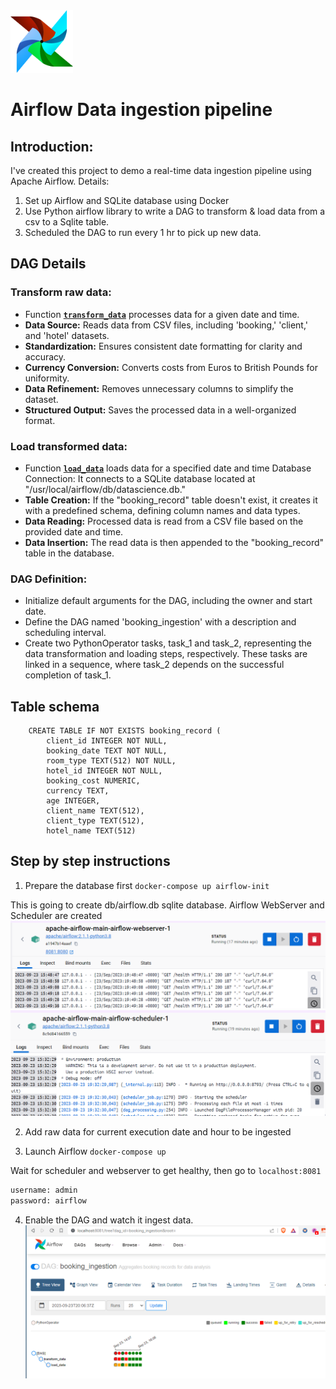 <img src="https://github.com/MansiGit/Apache-Airflow-data-ingestion/raw/main/airflow.svg" width="100" height="100" alt="Apache Airflow">


# Airflow Data ingestion pipeline

## Introduction:
I've created this project to demo a real-time data ingestion pipeline using Apache Airflow. Details:
1. Set up Airflow and SQLite database using Docker
2. Use Python airflow library to write a DAG to transform & load data from a csv to a Sqlite table.
3. Scheduled the DAG to run every 1 hr to pick up new data.

## DAG Details
### Transform raw data:
* Function [**`transform_data`**](https://github.com/MansiGit/Apache-Airflow-data-ingestion/blob/5b74d8ed201f778e564ab0399d377023642941c4/dags/data_ingestion_dag/main.py#L33) processes data for a given date and time. 
* **Data Source:** Reads data from CSV files, including 'booking,' 'client,' and 'hotel' datasets.
* **Standardization:** Ensures consistent date formatting for clarity and accuracy.
* **Currency Conversion:** Converts costs from Euros to British Pounds for uniformity.
* **Data Refinement:** Removes unnecessary columns to simplify the dataset.
* **Structured Output:** Saves the processed data in a well-organized format.

### Load transformed data:
* Function [**`load_data`**](https://github.com/MansiGit/Apache-Airflow-data-ingestion/blob/5b74d8ed201f778e564ab0399d377023642941c4/dags/data_ingestion_dag/main.py#L72) loads data for a specified date and time
Database Connection: It connects to a SQLite database located at "/usr/local/airflow/db/datascience.db."
* **Table Creation:** If the "booking_record" table doesn't exist, it creates it with a predefined schema, defining column names and data types.
* **Data Reading:** Processed data is read from a CSV file based on the provided date and time.
* **Data Insertion:** The read data is then appended to the "booking_record" table in the database.

### DAG Definition:
* Initialize default arguments for the DAG, including the owner and start date.
* Define the DAG named 'booking_ingestion' with a description and scheduling interval.
* Create two PythonOperator tasks, task_1 and task_2, representing the data transformation and loading steps, respectively. These tasks are linked in a sequence, where task_2 depends on the successful completion of task_1.

## Table schema
```
    CREATE TABLE IF NOT EXISTS booking_record (
        client_id INTEGER NOT NULL,
        booking_date TEXT NOT NULL,
        room_type TEXT(512) NOT NULL,
        hotel_id INTEGER NOT NULL,
        booking_cost NUMERIC,
        currency TEXT,
        age INTEGER,
        client_name TEXT(512),
        client_type TEXT(512),
        hotel_name TEXT(512)
```


## Step by step instructions

1. Prepare the database first `docker-compose up airflow-init`

This is going to create db/airflow.db sqlite database. 
Airflow WebServer and Scheduler are created
    ![Apache Webserver](image.png)
    ![Apache Scheduler](image-1.png)

2. Add raw data for current execution date and hour to be ingested

3. Launch Airflow `docker-compose up`

Wait for scheduler and webserver to get healthy, then go to `localhost:8081` 

```python
username: admin
password: airflow
```

4. Enable the DAG and watch it ingest data.
![Data Ingestion](image-2.png)
